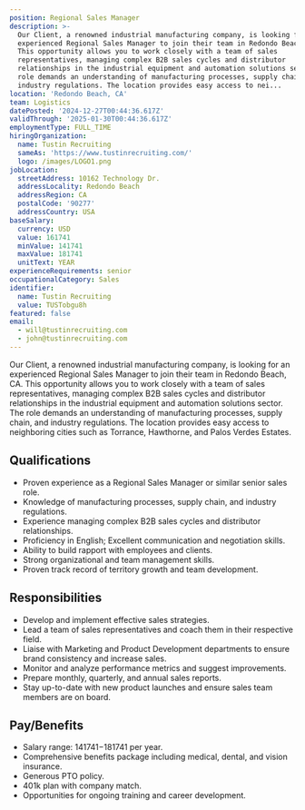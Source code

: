 ```yaml
---
position: Regional Sales Manager
description: >-
  Our Client, a renowned industrial manufacturing company, is looking for an
  experienced Regional Sales Manager to join their team in Redondo Beach, CA.
  This opportunity allows you to work closely with a team of sales
  representatives, managing complex B2B sales cycles and distributor
  relationships in the industrial equipment and automation solutions sector. The
  role demands an understanding of manufacturing processes, supply chain, and
  industry regulations. The location provides easy access to nei...
location: 'Redondo Beach, CA'
team: Logistics
datePosted: '2024-12-27T00:44:36.617Z'
validThrough: '2025-01-30T00:44:36.617Z'
employmentType: FULL_TIME
hiringOrganization:
  name: Tustin Recruiting
  sameAs: 'https://www.tustinrecruiting.com/'
  logo: /images/LOGO1.png
jobLocation:
  streetAddress: 10162 Technology Dr.
  addressLocality: Redondo Beach
  addressRegion: CA
  postalCode: '90277'
  addressCountry: USA
baseSalary:
  currency: USD
  value: 161741
  minValue: 141741
  maxValue: 181741
  unitText: YEAR
experienceRequirements: senior
occupationalCategory: Sales
identifier:
  name: Tustin Recruiting
  value: TUSTobgu8h
featured: false
email:
  - will@tustinrecruiting.com
  - john@tustinrecruiting.com
---
```




Our Client, a renowned industrial manufacturing company, is looking for an experienced Regional Sales Manager to join their team in Redondo Beach, CA. This opportunity allows you to work closely with a team of sales representatives, managing complex B2B sales cycles and distributor relationships in the industrial equipment and automation solutions sector. The role demands an understanding of manufacturing processes, supply chain, and industry regulations. The location provides easy access to neighboring cities such as Torrance, Hawthorne, and Palos Verdes Estates.

## Qualifications
- Proven experience as a Regional Sales Manager or similar senior sales role.
- Knowledge of manufacturing processes, supply chain, and industry regulations.
- Experience managing complex B2B sales cycles and distributor relationships.
- Proficiency in English; Excellent communication and negotiation skills.
- Ability to build rapport with employees and clients.
- Strong organizational and team management skills.
- Proven track record of territory growth and team development.

## Responsibilities
- Develop and implement effective sales strategies.
- Lead a team of sales representatives and coach them in their respective field.
- Liaise with Marketing and Product Development departments to ensure brand consistency and increase sales.
- Monitor and analyze performance metrics and suggest improvements.
- Prepare monthly, quarterly, and annual sales reports.
- Stay up-to-date with new product launches and ensure sales team members are on board.

## Pay/Benefits
- Salary range: $141741-$181741 per year.
- Comprehensive benefits package including medical, dental, and vision insurance.
- Generous PTO policy.
- 401k plan with company match.
- Opportunities for ongoing training and career development.
